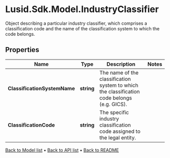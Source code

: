 # Lusid.Sdk.Model.IndustryClassifier
Object describing a particular industry classifier,  which comprises a classification code and the name of the classification system to which the code belongs.

## Properties

Name | Type | Description | Notes
------------ | ------------- | ------------- | -------------
**ClassificationSystemName** | **string** | The name of the classification system to which the classification code belongs (e.g. GICS). | 
**ClassificationCode** | **string** | The specific industry classification code assigned to the legal entity. | 

[Back to Model list](../README.md#documentation-for-models) &#8226; [Back to API list](../README.md#documentation-for-api-endpoints) &#8226; [Back to README](../README.md)

